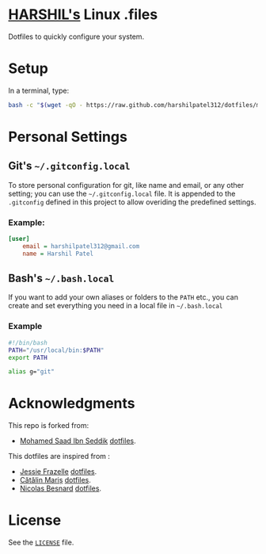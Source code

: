 [HARSHIL's](https://github.com/harshilpatel312) Linux .files
=================================================================

Dotfiles to quickly configure your system.

# Setup
In a terminal, type:
```bash
bash -c "$(wget -qO - https://raw.github.com/harshilpatel312/dotfiles/master/install.sh)"
```

# Personal Settings
## Git's `~/.gitconfig.local`
To store personal configuration for git, like name and email, or any other setting; you can use the `~/.gitconfig.local` file.
It is appended to the `.gitconfig` defined in this project to allow overiding the predefined settings.

### Example:
```ini
[user]
	email = harshilpatel312@gmail.com
	name = Harshil Patel
```

## Bash's `~/.bash.local`
If you want to add your own aliases or folders to the `PATH` etc., you can create and set everything you need in a local file in `~/.bash.local`
### Example
```bash
#!/bin/bash
PATH="/usr/local/bin:$PATH"
export PATH

alias g="git"
```  

# Acknowledgments
This repo is forked from:
- [Mohamed Saad Ibn Seddik](https://github.com/msis) [dotfiles](https://github.com/msis/dotfiles).

This dotfiles are inspired from :
- [Jessie Frazelle](https://github.com/jfrazelle) [dotfiles](https://github.com/jfrazelle/dotfiles).
- [Cătălin Mariș](https://github.com/alrra) [dotfiles](https://github.com/alrra/dotfiles).
- [Nicolas Besnard](https://github.com/nicolas-besnard) [dotfiles](https://github.com/nicolas-besnard/linux-dotfiles).

# License
See the [`LICENSE`](LICENSE) file.
